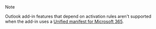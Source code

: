   > [!NOTE]
  > Outlook add-in features that depend on activation rules aren't supported when the add-in uses a [Unified manifest for Microsoft 365](../develop/json-manifest-overview.md).
